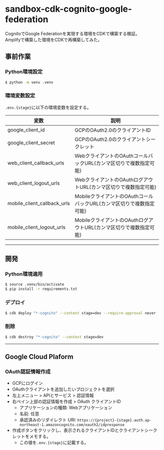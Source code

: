 # sandbox-cdk-cognito-google-federation

CognitoでGoogle Federationを実現する環境をCDKで構築する検証。  
Amplifyで構築した環境をCDKで再構築してみた。

## 事前作業

### Python環境設定

```sh
$ python -m venv .venv
```

### 環境変数設定

`.env.{stage}`に以下の環境変数を設定する。

| 変数                        | 説明                                                                 |
|-----------------------------|----------------------------------------------------------------------|
| google_client_id            | GCPのOAuth2.0のクライアントID                                        |
| google_client_secret        | GCPのOAuth2.0のクライアントシークレット                              |
| web_client_callback_urls    | WebクライアントのOAuthコールバックURL(カンマ区切りで複数指定可能)    |
| web_client_logout_urls      | WebクライアントのOAuthログアウトURL(カンマ区切りで複数指定可能)      |
| mobile_client_callback_urls | MobileクライアントのOAuthコールバックURL(カンマ区切りで複数指定可能) |
| mobile_client_logout_urls   | MobileクライアントのOAuthログアウトURL(カンマ区切りで複数指定可能)   |

---

## 開発

### Python環境適用

```sh
$ source .venv/bin/activate
$ pip install -r requirements.txt
```

### デプロイ

```sh
$ cdk deploy "*-cognito" --context stage=dev --require-approval never
```

### 削除

```sh
$ cdk destroy "*-cognito" --context stage=dev
```

---

## Google Cloud Plaform

### OAuth認証情報作成

- GCPにログイン
- OAuthクライアントを追加したいプロジェクトを選択
- 左上メニュー > APIとサービス > 認証情報
- 右ペイン上部の認証情報を作成 > OAuth クライアントID
  - アプリケーションの種類: Webアプリケーション
  - 名前: 任意
  - 承認済みのリダイレクト URI: `https://{project}-{stage}.auth.ap-northeast-1.amazoncognito.com/oauth2/idpresponse`
- 作成ボタンをクリックし、表示されるクライアントIDとクライアントシークレットをメモする。
  - この値を`.env.{stage}`に記載する。
